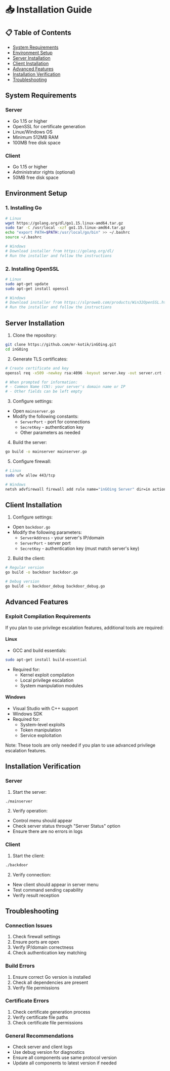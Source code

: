 # 📥 Installation Guide

## 📋 Table of Contents
- [System Requirements](#system-requirements)
- [Environment Setup](#environment-setup)
- [Server Installation](#server-installation)
- [Client Installation](#client-installation)
- [Advanced Features](#advanced-features)
- [Installation Verification](#installation-verification)
- [Troubleshooting](#troubleshooting)

## System Requirements

### Server
- Go 1.15 or higher
- OpenSSL for certificate generation
- Linux/Windows OS
- Minimum 512MB RAM
- 100MB free disk space

### Client
- Go 1.15 or higher
- Administrator rights (optional)
- 50MB free disk space

## Environment Setup

### 1. Installing Go
```bash
# Linux
wget https://golang.org/dl/go1.15.linux-amd64.tar.gz
sudo tar -C /usr/local -xzf go1.15.linux-amd64.tar.gz
echo "export PATH=$PATH:/usr/local/go/bin" >> ~/.bashrc
source ~/.bashrc

# Windows
# Download installer from https://golang.org/dl/
# Run the installer and follow the instructions
```

### 2. Installing OpenSSL
```bash
# Linux
sudo apt-get update
sudo apt-get install openssl

# Windows
# Download installer from https://slproweb.com/products/Win32OpenSSL.html
# Run the installer and follow the instructions
```

## Server Installation

1. Clone the repository:
```bash
git clone https://github.com/mr-kotik/inGOing.git
cd inGOing
```

2. Generate TLS certificates:
```bash
# Create certificate and key
openssl req -x509 -newkey rsa:4096 -keyout server.key -out server.crt -days 365 -nodes

# When prompted for information:
# - Common Name (CN): your server's domain name or IP
# - Other fields can be left empty
```

3. Configure settings:
- Open `mainserver.go`
- Modify the following constants:
  - `ServerPort` - port for connections
  - `SecretKey` - authentication key
  - Other parameters as needed

4. Build the server:
```bash
go build -o mainserver mainserver.go
```

5. Configure firewall:
```bash
# Linux
sudo ufw allow 443/tcp

# Windows
netsh advfirewall firewall add rule name="inGOing Server" dir=in action=allow protocol=TCP localport=443
```

## Client Installation

1. Configure settings:
- Open `backdoor.go`
- Modify the following parameters:
  - `ServerAddress` - your server's IP/domain
  - `ServerPort` - server port
  - `SecretKey` - authentication key (must match server's key)

2. Build the client:
```bash
# Regular version
go build -o backdoor backdoor.go

# Debug version
go build -o backdoor_debug backdoor_debug.go
```

## Advanced Features

### Exploit Compilation Requirements
If you plan to use privilege escalation features, additional tools are required:

#### Linux
- GCC and build essentials:
```bash
sudo apt-get install build-essential
```
- Required for:
  - Kernel exploit compilation
  - Local privilege escalation
  - System manipulation modules

#### Windows
- Visual Studio with C++ support
- Windows SDK
- Required for:
  - System-level exploits
  - Token manipulation
  - Service exploitation

Note: These tools are only needed if you plan to use advanced privilege escalation features.

## Installation Verification

### Server
1. Start the server:
```bash
./mainserver
```

2. Verify operation:
- Control menu should appear
- Check server status through "Server Status" option
- Ensure there are no errors in logs

### Client
1. Start the client:
```bash
./backdoor
```

2. Verify connection:
- New client should appear in server menu
- Test command sending capability
- Verify result reception

## Troubleshooting

### Connection Issues
1. Check firewall settings
2. Ensure ports are open
3. Verify IP/domain correctness
4. Check authentication key matching

### Build Errors
1. Ensure correct Go version is installed
2. Check all dependencies are present
3. Verify file permissions

### Certificate Errors
1. Check certificate generation process
2. Verify certificate file paths
3. Check certificate file permissions

### General Recommendations
- Check server and client logs
- Use debug version for diagnostics
- Ensure all components use same protocol version
- Update all components to latest version if needed 